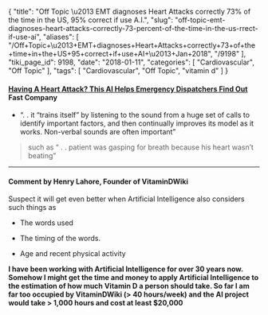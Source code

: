 {
    "title": "Off Topic \u2013 EMT diagnoses Heart Attacks correctly 73% of the time in the US, 95% correct if use A.I.",
    "slug": "off-topic-emt-diagnoses-heart-attacks-correctly-73-percent-of-the-time-in-the-us-rrect-if-use-ai",
    "aliases": [
        "/Off+Topic+\u2013+EMT+diagnoses+Heart+Attacks+correctly+73+of+the+time+in+the+US+95+correct+if+use+AI+\u2013+Jan+2018",
        "/9198"
    ],
    "tiki_page_id": 9198,
    "date": "2018-01-11",
    "categories": [
        "Cardiovascular",
        "Off Topic"
    ],
    "tags": [
        "Cardiovascular",
        "Off Topic",
        "vitamin d"
    ]
}


#### [Having A Heart Attack? This AI Helps Emergency Dispatchers Find Out](https://www.fastcompany.com/40515740/having-a-heart-attack-this-ai-helps-emergency-dispatchers-find-out?partner=feedburner&utm_source=feedburner&utm_medium=feed&utm_campaign=feedburner+fastcompany&utm_content=feedburner) Fast Company

* “. . it “trains itself” by listening to the sound from a huge set of calls to identify important factors, and then continually improves its model as it works. Non-verbal sounds are often important”

> such as “ . . patient was gasping for breath because his heart wasn’t beating”

---

#### Comment by Henry Lahore, Founder of VitaminDWiki

Suspect it will get even better when Artificial Intelligence also considers such things as

* The words used 

* The timing of the words.

* Age and recent physical activity

 **I have been working with Artificial Intelligence for over 30 years now.   
Somehow I might get the time and money to apply Artificial Intelligence to the estimation of how much Vitamin D a person should take.  So far I am far too occupied by VitaminDWiki (> 40 hours/week) and the AI project would take > 1,000 hours and cost at least $20,000**